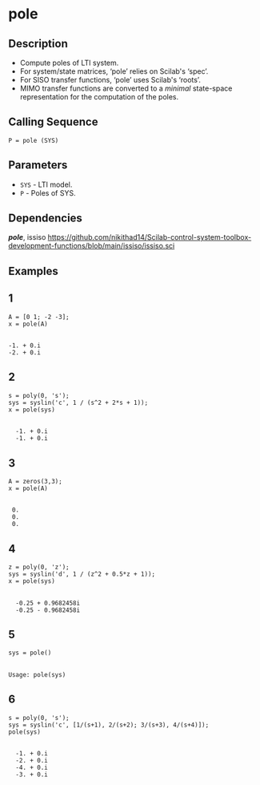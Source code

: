 # pole
## Description
- Compute poles of LTI system.
- For system/state matrices, ‘pole’ relies on Scilab's ‘spec’. 
- For SISO transfer functions, ‘pole’ uses Scilab's ‘roots’.
- MIMO transfer functions are converted to a _minimal_ state-space representation for the computation of the poles.
## Calling Sequence
`P = pole (SYS)`
## Parameters
- `SYS` - LTI model.
- `P` -  Poles of SYS.
## Dependencies
___pole___, issiso https://github.com/nikithad14/Scilab-control-system-toolbox-development-functions/blob/main/issiso/issiso.sci
## Examples
## 1
```
A = [0 1; -2 -3];
x = pole(A)
```
##
```
-1. + 0.i
-2. + 0.i
```
## 2
```
s = poly(0, 's');
sys = syslin('c', 1 / (s^2 + 2*s + 1));
x = pole(sys)
```
##
```
  -1. + 0.i
  -1. + 0.i
```
## 3
```
A = zeros(3,3);
x = pole(A)
```
##
     0.
     0.
     0.
## 4
```
z = poly(0, 'z');
sys = syslin('d', 1 / (z^2 + 0.5*z + 1));
x = pole(sys)
```
##
```
  -0.25 + 0.9682458i
  -0.25 - 0.9682458i
```
## 5
```
sys = pole()
```
##
```
Usage: pole(sys)
```
## 6
```
s = poly(0, 's');
sys = syslin('c', [1/(s+1), 2/(s+2); 3/(s+3), 4/(s+4)]);
pole(sys)
```
##
```
  -1. + 0.i
  -2. + 0.i
  -4. + 0.i
  -3. + 0.i
```
